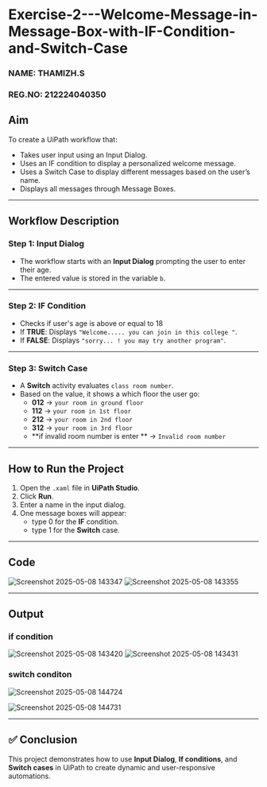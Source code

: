 # Exercise-2---Welcome-Message-in-Message-Box-with-IF-Condition-and-Switch-Case  

### NAME: THAMIZH.S  
### REG.NO: 212224040350  

## **Aim**
To create a UiPath workflow that:
- Takes user input using an Input Dialog.
- Uses an IF condition to display a personalized welcome message.
- Uses a Switch Case to display different messages based on the user’s name.
- Displays all messages through Message Boxes.

---

## **Workflow Description**

### **Step 1: Input Dialog**
- The workflow starts with an **Input Dialog** prompting the user to enter their age.
- The entered value is stored in the variable `b`.

---

### **Step 2: IF Condition**
- Checks if user's age  is above or equal to 18
- If **TRUE**: Displays `"Welcome..... you can join in this college "`.
- If **FALSE**: Displays `"sorry... ! you may try another program"`.

---

### **Step 3: Switch Case**
- A **Switch** activity evaluates `class room number`.
- Based on the value, it shows a which floor the user go:
  - **012** → `your room in ground floor `
  - **112** → `your room in 1st floor `
  - **212** → `your room in 2nd floor`
  - **312** → `your room in 3rd floor `
  - **if invalid room number is enter ** → `Invalid room number`

---

## **How to Run the Project**
1. Open the `.xaml` file in **UiPath Studio**.
2. Click **Run**.
3. Enter a name in the input dialog.
4. One message boxes will appear:
   - type 0 for the **IF** condition.
   - type 1 for the **Switch** case.

---
## **Code**
![Screenshot 2025-05-08 143347](https://github.com/user-attachments/assets/6b1deade-b610-4b86-9ceb-4f3621fb22b9)
![Screenshot 2025-05-08 143355](https://github.com/user-attachments/assets/550a3ba4-4b18-4b77-a758-cf1e8d54eafd)

---
## **Output**
### if condition
![Screenshot 2025-05-08 143420](https://github.com/user-attachments/assets/79587f42-4198-4b70-8af0-7ac4fdc467e3)
![Screenshot 2025-05-08 143431](https://github.com/user-attachments/assets/3c6b1f23-d11d-47ea-8a38-864ad5042360)

### switch conditon

![Screenshot 2025-05-08 144724](https://github.com/user-attachments/assets/951443fa-19a8-4a7a-8400-d783b6f0dd4b)

![Screenshot 2025-05-08 144731](https://github.com/user-attachments/assets/1b5262a5-3013-462a-9aa7-3a79f5a94bec)


---

## ✅ Conclusion
This project demonstrates how to use **Input Dialog**, **If conditions**, and **Switch cases** in UiPath to create dynamic and user-responsive automations.


